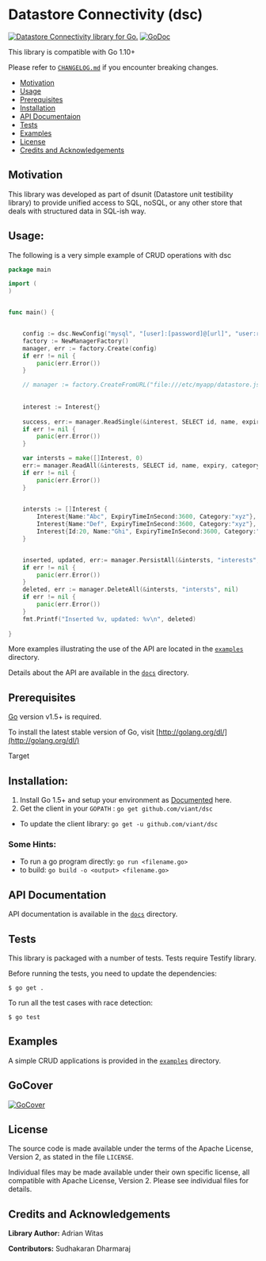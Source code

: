 # Datastore Connectivity (dsc)

[![Datastore Connectivity library for Go.](https://goreportcard.com/badge/github.com/viant/dsc)](https://goreportcard.com/report/github.com/viant/dsc)
[![GoDoc](https://godoc.org/github.com/viant/dsc?status.svg)](https://godoc.org/github.com/viant/dsc)

This library is compatible with Go 1.10+

Please refer to [`CHANGELOG.md`](CHANGELOG.md) if you encounter breaking changes.

- [Motivation](#Motivation)
- [Usage](#Usage)
- [Prerequisites](#Prerequisites)
- [Installation](#Installation)
- [API Documentaion](#API-Documentation)
- [Tests](#Tests)
- [Examples](#Examples)
- [License](#License)
- [Credits and Acknowledgements](#Credits-and-Acknowledgements)



## Motivation

This library was developed as part of dsunit (Datastore unit testibility library) to provide unified access to SQL, noSQL, 
or any other store that deals with structured data in SQL-ish way.


## Usage:


The following is a very simple example of CRUD operations with dsc

```go
package main

import (
)


func main() {


	config := dsc.NewConfig("mysql", "[user]:[password]@[url]", "user:root,password:dev,url:tcp(127.0.0.1:3306)/mydb?parseTime=true")
	factory := NewManagerFactory()
	manager, err := factory.Create(config)
    if err != nil {
        panic(err.Error())
	}

    // manager := factory.CreateFromURL("file:///etc/myapp/datastore.json")
  
  
    interest := Interest{}
    
    success, err:= manager.ReadSingle(&interest, SELECT id, name, expiry, category FROM interests WHERE id = ?", []interface{}{id},nil)
	if err != nil {
        panic(err.Error())
	}

    var intersts = make([]Interest, 0)
    err:= manager.ReadAll(&interests, SELECT id, name, expiry, category FROM interests", nil ,nil)
    if err != nil {
        panic(err.Error())
    }

    
    intersts := []Interest {
        Interest{Name:"Abc", ExpiryTimeInSecond:3600, Category:"xyz"},
        Interest{Name:"Def", ExpiryTimeInSecond:3600, Category:"xyz"},
        Interest{Id:20, Name:"Ghi", ExpiryTimeInSecond:3600, Category:"xyz"},
    }


	inserted, updated, err:= manager.PersistAll(&intersts, "interests", nil)
	if err != nil {
        panic(err.Error())
   	}
    deleted, err := manager.DeleteAll(&intersts, "intersts", nil)
    if err != nil {
        panic(err.Error())
   	}
 	fmt.Printf("Inserted %v, updated: %v\n", deleted)
  
}
```

More examples illustrating the use of the API are located in the
[`examples`](examples) directory.

Details about the API are available in the [`docs`](docs) directory.

<a name="Prerequisites"></a>
## Prerequisites

[Go](http://golang.org) version v1.5+ is required.

To install the latest stable version of Go, visit
[http://golang.org/dl/](http://golang.org/dl/)


Target


<a name="Installation"></a>
## Installation:

1. Install Go 1.5+ and setup your environment as [Documented](http://golang.org/doc/code.html#GOPATH) here.
2. Get the client in your ```GOPATH``` : ```go get github.com/viant/dsc```
 * To update the client library: ```go get -u github.com/viant/dsc```


### Some Hints:

 * To run a go program directly: ```go run <filename.go>```
 * to build:  ```go build -o <output> <filename.go>```



<a name="API-Documentation"></a>

## API Documentation

API documentation is available in the [`docs`](docs/README.md) directory.


## Tests

This library is packaged with a number of tests. Tests require Testify library.

Before running the tests, you need to update the dependencies:

    $ go get .

To run all the test cases with race detection:

    $ go test



<a name="Examples"></a>
## Examples

A simple CRUD applications is provided in the [`examples`](examples) directory.


## GoCover

[![GoCover](http://gocover.io/github.com/viant/dsc)](http://gocover.io/github.com/viant/dsc)


<a name="License"></a>
## License

The source code is made available under the terms of the Apache License, Version 2, as stated in the file `LICENSE`.

Individual files may be made available under their own specific license,
all compatible with Apache License, Version 2. Please see individual files for details.


<a name="Credits-and-Acknowledgements"></a>

##  Credits and Acknowledgements

**Library Author:** Adrian Witas

**Contributors:** Sudhakaran Dharmaraj
